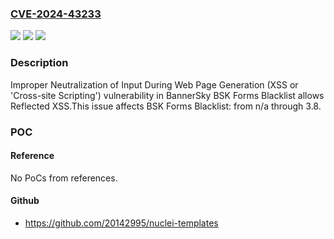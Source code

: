 ### [CVE-2024-43233](https://cve.mitre.org/cgi-bin/cvename.cgi?name=CVE-2024-43233)
![](https://img.shields.io/static/v1?label=Product&message=BSK%20Forms%20Blacklist&color=blue)
![](https://img.shields.io/static/v1?label=Version&message=n%2Fa&color=blue)
![](https://img.shields.io/static/v1?label=Vulnerability&message=CWE-79%20Improper%20Neutralization%20of%20Input%20During%20Web%20Page%20Generation%20(XSS%20or%20'Cross-site%20Scripting')&color=brighgreen)

### Description

Improper Neutralization of Input During Web Page Generation (XSS or 'Cross-site Scripting') vulnerability in BannerSky BSK Forms Blacklist allows Reflected XSS.This issue affects BSK Forms Blacklist: from n/a through 3.8.

### POC

#### Reference
No PoCs from references.

#### Github
- https://github.com/20142995/nuclei-templates

